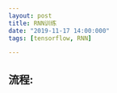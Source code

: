 ```yaml
---
layout: post
title: RNN训练
date: "2019-11-17 14:00:000"
tags: [tensorflow, RNN]

---
```


## 流程:



```


```
